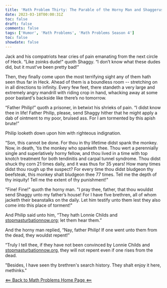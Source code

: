 ```yaml
---
title: 'Math Problem Thirty: The Parable of the Horny Man and Shaggerus'
date: 2023-03-18T00:00:31Z
toc: false
draft: false
comments: false
tags: ['Humor', 'Math Problems', 'Math Problems Season 4']
toc: false
showdate: false
---
```


Jack and his compatriots hear cries of pain emanating from the next circle of Heck. “Like zoinks dude!" quoth Shaggy. “I don’t know what these dudes did, but it must’ve been pretty bad!”

Then, they finally come upon the most terrifying sight any of them hath seen thus far in Heck. Ahead of them is a boundless room -- stretching on in all directions to infinity. Every few feet, there standeth a very large and extremely angry mandrill with riding crop in hand, whacking away at some poor bastard's backside like there’s no tomorrow. 

“Father Philip!” quoth a prisoner, in betwixt his shrieks of pain. “I didst know thee in life! Father Philip, please, send Shaggy hither that he might apply a dab of ointment to my poor, bruised ass. For I am tormented by this apish brute!”

Philip looketh down upon him with righteous indignation.

“Son, this cannot be done. For thou in thy lifetime didst spank the monkey. Now, in death, 'tis the monkey who spanketh thee. Thou wert a perennially single and superlatively horny fellow, and thou lived in a time with top knotch treatment for both tendinitis and carpal tunnel syndrome. Thou didst shuck thy corn 21 times daily, and it was thus for 35 years! How many times didst thou rough up the suspect? For every time thou didst bludgeon thy beefsteak, this monkey shalt bludgeon thee 77 times. Tell me the depth of thy iniquity! Tell me the extent of thy punishment!" 

"Fine! Fine!" quoth the horny man. "I pray thee, father, that thou wouldst send Shaggy unto my father’s house! For I have five brethren, all of whom jacketh their beanstalks on the daily. Let him testify unto them lest they also come into this place of torment!"

And Philip said unto him, “They hath Lonnie Childs and [stopmasturbationnow.org](https://stopmasturbationnow.org/); let them hear them.”

And the horny man replied, “Nay, father Philip! If one went unto them from the dead, they wouldst repent!”

“Truly I tell thee, if they have not been convinced by Lonnie Childs and [stopmasturbationnow.org](https://stopmasturbationnow.org/), they will not repent even if one rises from the dead.

"Besides, I have seen thy brethren's search history. They shalt enjoy it here, methinks."

[<== Back to Math Problems Home Page <==](/humor/problems#season-four-the-harrowing-of-heck)
